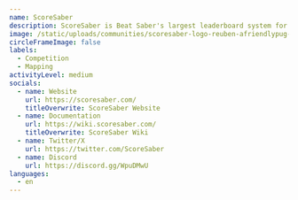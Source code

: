 ```yaml
---
name: ScoreSaber
description: ScoreSaber is Beat Saber's largest leaderboard system for custom songs.
image: /static/uploads/communities/scoresaber-logo-reuben-afriendlypug-.png
circleFrameImage: false
labels:
  - Competition
  - Mapping
activityLevel: medium
socials:
  - name: Website
    url: https://scoresaber.com/
    titleOverwrite: ScoreSaber Website
  - name: Documentation
    url: https://wiki.scoresaber.com/
    titleOverwrite: ScoreSaber Wiki
  - name: Twitter/X
    url: https://twitter.com/ScoreSaber
  - name: Discord
    url: https://discord.gg/WpuDMwU
languages:
  - en
---
```

